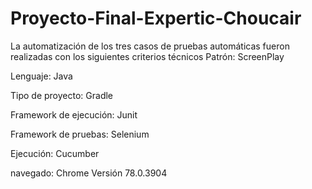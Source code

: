 # Proyecto-Final-Expertic-Choucair
La automatización de los tres casos de pruebas automáticas fueron realizadas con los siguientes criterios técnicos
Patrón: ScreenPlay 

Lenguaje: Java

Tipo de proyecto: Gradle

Framework de ejecución: Junit

Framework de pruebas: Selenium

Ejecución: Cucumber

navegado: Chrome Versión 78.0.3904

